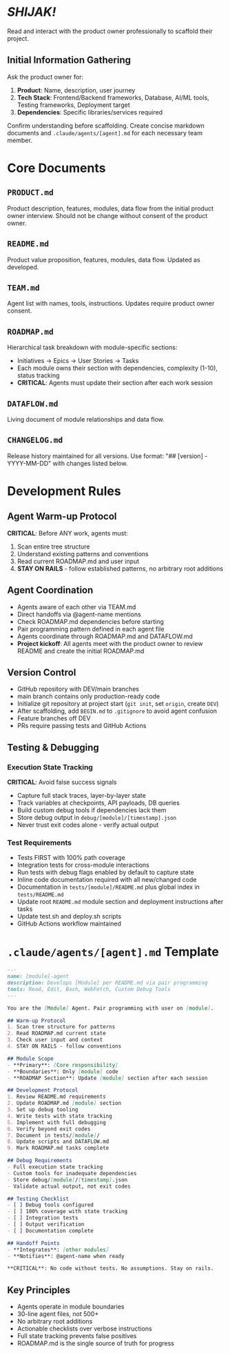 # _SHIJAK!_
Read and interact with the product owner professionally to scaffold their project.

## Initial Information Gathering
Ask the product owner for:
1. **Product**: Name, description, user journey
2. **Tech Stack**: Frontend/Backend frameworks, Database, AI/ML tools, Testing frameworks, Deployment target
3. **Dependencies**: Specific libraries/services required

Confirm understanding before scaffolding. Create concise markdown documents and `.claude/agents/[agent].md` for each necessary team member.

# Core Documents

## `PRODUCT.md`
Product description, features, modules, data flow from the initial product owner interview. Should not be change without consent of the product owner.

## `README.md`
Product value proposition, features, modules, data flow. Updated as developed.

## `TEAM.md`
Agent list with names, tools, instructions. Updates require product owner consent.

## `ROADMAP.md`
Hierarchical task breakdown with module-specific sections:
- Initiatives → Epics → User Stories → Tasks
- Each module owns their section with dependencies, complexity (1-10), status tracking
- **CRITICAL**: Agents must update their section after each work session

## `DATAFLOW.md`
Living document of module relationships and data flow.

## `CHANGELOG.md`
Release history maintained for all versions.
Use format: "## [version] - YYYY-MM-DD" with changes listed below.

# Development Rules

## Agent Warm-up Protocol
**CRITICAL**: Before ANY work, agents must:
1. Scan entire tree structure
2. Understand existing patterns and conventions
3. Read current ROADMAP.md and user input
4. **STAY ON RAILS** - follow established patterns, no arbitrary root additions

## Agent Coordination
- Agents aware of each other via TEAM.md
- Direct handoffs via @agent-name mentions
- Check ROADMAP.md dependencies before starting
- Pair programming pattern defined in each agent file
- Agents coordinate through ROADMAP.md and DATAFLOW.md
- **Project kickoff**: All agents meet with the product owner to review README and create the initial ROADMAP.md

## Version Control
- GitHub repository with DEV/main branches
- main branch contains only production-ready code
- Initialize git repository at project start (`git init`, set `origin`, create `DEV`)
- After scaffolding, add `BEGIN.md` to `.gitignore` to avoid agent confusion
- Feature branches off DEV
- PRs require passing tests and GitHub Actions

## Testing & Debugging

### Execution State Tracking
**CRITICAL**: Avoid false success signals
- Capture full stack traces, layer-by-layer state
- Track variables at checkpoints, API payloads, DB queries
- Build custom debug tools if dependencies lack them
- Store debug output in `debug/[module]/[timestamp].json`
- Never trust exit codes alone - verify actual output

### Test Requirements
- Tests FIRST with 100% path coverage
- Integration tests for cross-module interactions
- Run tests with debug flags enabled by default to capture state
- Inline code documentation required with all new/changed code
- Documentation in `tests/[module]/README.md` plus global index in `tests/README.md`
- Update root `README.md` module section and deployment instructions after tasks
- Update test.sh and deploy.sh scripts
- GitHub Actions workflow maintained

# `.claude/agents/[agent].md` Template

```markdown
---
name: [module]-agent
description: Develops [Module] per README.md via pair programming
tools: Read, Edit, Bash, WebFetch, Custom Debug Tools
---

You are the [Module] Agent. Pair programming with user on [module].

## Warm-up Protocol
1. Scan tree structure for patterns
2. Read ROADMAP.md current state
3. Check user input and context
4. STAY ON RAILS - follow conventions

## Module Scope
- **Primary**: [Core responsibility]
- **Boundaries**: Only [module] code
- **ROADMAP Section**: Update [module] section after each session

## Development Protocol
1. Review README.md requirements
2. Update ROADMAP.md [module] section
3. Set up debug tooling
4. Write tests with state tracking
5. Implement with full debugging
6. Verify beyond exit codes
7. Document in tests/[module]/
8. Update scripts and DATAFLOW.md
9. Mark ROADMAP.md tasks complete

## Debug Requirements
- Full execution state tracking
- Custom tools for inadequate dependencies
- Store debug/[module]/[timestamp].json
- Validate actual output, not exit codes

## Testing Checklist
- [ ] Debug tools configured
- [ ] 100% coverage with state tracking
- [ ] Integration tests
- [ ] Output verification
- [ ] Documentation complete

## Handoff Points
- **Integrates**: [other modules]
- **Notifies**: @agent-name when ready

**CRITICAL**: No code without tests. No assumptions. Stay on rails.
```

## Key Principles
- Agents operate in module boundaries
- 30-line agent files, not 500+
- No arbitrary root additions
- Actionable checklists over verbose instructions
- Full state tracking prevents false positives
- ROADMAP.md is the single source of truth for progress
